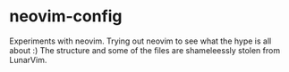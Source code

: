 # neovim-config

Experiments with neovim. Trying out neovim to see what the hype is all about :) The structure and some of the files are shameleessly stolen from LunarVim.
